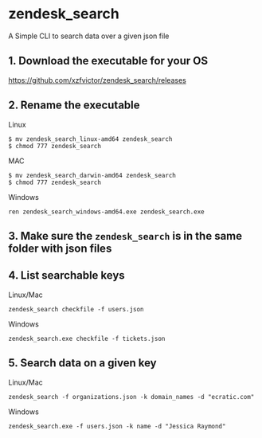 # zendesk_search
A Simple CLI to search data over a given json file

## 1. Download the executable for your OS
https://github.com/xzfvictor/zendesk_search/releases

## 2. Rename the executable
Linux
```
$ mv zendesk_search_linux-amd64 zendesk_search
$ chmod 777 zendesk_search
```
MAC
```
$ mv zendesk_search_darwin-amd64 zendesk_search
$ chmod 777 zendesk_search
```
Windows
```
ren zendesk_search_windows-amd64.exe zendesk_search.exe
```
## 3. Make sure the ```zendesk_search``` is in the same folder with json files

## 4. List searchable keys
Linux/Mac
```
zendesk_search checkfile -f users.json
```
Windows
```
zendesk_search.exe checkfile -f tickets.json
```
## 5. Search data on a given key
Linux/Mac
```
zendesk_search -f organizations.json -k domain_names -d "ecratic.com"
```
Windows
```
zendesk_search.exe -f users.json -k name -d "Jessica Raymond"
```
